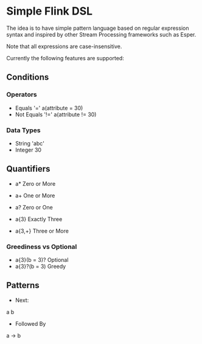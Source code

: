 # Simple Flink DSL

The idea is to have simple pattern language based
on regular expression syntax and inspired by other Stream Processing
frameworks such as Esper.

Note that all expressions are case-insensitive.

Currently the following features are supported:

## Conditions

### Operators

* Equals '='
a(attribute = 30)
* Not Equals '!='
a(attribute != 30)

### Data Types

* String 'abc'
* Integer 30

## Quantifiers

* a* Zero or More 

* a+ One or More

* a? Zero or One

* a{3} Exactly Three 

* a{3,+} Three or More

### Greediness vs Optional

* a{3}(b = 3)? Optional
* a{3}?(b = 3) Greedy


## Patterns

* Next:

a b

* Followed By 

a -> b



